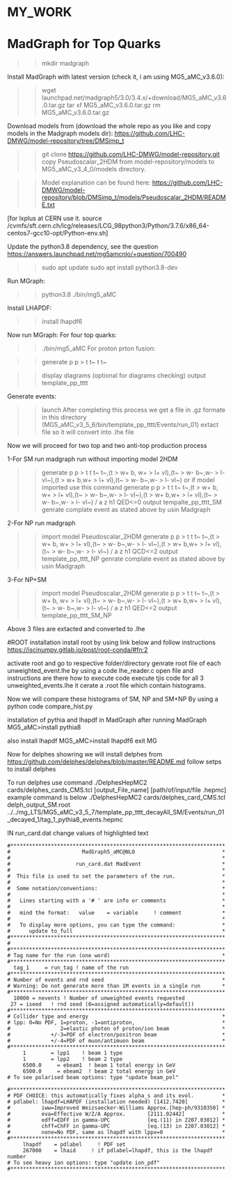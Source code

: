# MY_WORK
# MadGraph for Top Quarks
>> mkdir madgraph

Install MadGraph with latest version (check it, i am using MG5_aMC_v3.6.0):

>> wget launchpad.net/madgraph5/3.0/3.4.x/+download/MG5_aMC_v3.6.0.tar.gz
>> tar xf MG5_aMC_v3.6.0.tar.gz
>> rm MG5_aMC_v3.6.0.tar.gz

Download models from (download the whole repo as you like and copy models in the Madgraph models dir):
https://github.com/LHC-DMWG/model-repository/tree/DMSimp_t
>> git clone https://github.com/LHC-DMWG/model-repository.git
copy Pseudoscalar_2HDM from model-repository/models to MG5_aMC_v3_4_0/models directory.

>> Model explanation can be found here:
https://github.com/LHC-DMWG/model-repository/blob/DMSimp_t/models/Pseudoscalar_2HDM/README.txt

[for lxplus at CERN use it. 
source /cvmfs/sft.cern.ch/lcg/releases/LCG_98python3/Python/3.7.6/x86_64-centos7-gcc10-opt/Python-env.sh]

Update the python3.8 dependency, see the question https://answers.launchpad.net/mg5amcnlo/+question/700490
>> sudo apt update
>> sudo apt install python3.8-dev

Run MGraph:
>> python3.8 ./bin/mg5_aMC

Install LHAPDF:
>> install lhapdf6

Now run MGraph:
For four top quarks:

>> ./bin/mg5_aMC
For proton prton fusion:

>> generate p p > t t~ t t~ 



>> display diagrams (optional for diagrams checking)
>> output template_pp_tttt

Generate events:
>> launch
After completing this process 
we get a file in .gz formate in this directory  (MG5_aMC_v3_5_6/bin/template_pp_tttt/Events/run_01)
extact file so it will convert into .lhe file


Now we will proceed for two top and two anti-top production process 

1-For SM 
run madgraph
run without importing model 2HDM
>> generate p p > t t t~ t~,(t > w+ b, w+ > l+ vl),(t~ > w- b~,w- > l- vl~),(t > w+ b,w+ > l+ vl),(t~ > w- b~,w- > l- vl~)
or if model imported use this command 
>> generate p p > t t t~ t~,(t > w+ b, w+ > l+ vl),(t~ > w- b~,w- > l- vl~),(t > w+ b,w+ > l+ vl),(t~ > w- b~,w- > l- vl~) / a z h1 QED<=0
>> output tempalte_pp_tttt_SM
genrate complate event as stated above by usin Madgraph

2-For NP
run madgraph
>>import model Pseudoscalar_2HDM
>> generate p p > t t t~ t~,(t > w+ b, w+ > l+ vl),(t~ > w- b~,w- > l- vl~),(t > w+ b,w+ > l+ vl),(t~ > w- b~,w- > l- vl~) / a z h1 QCD<=2
>> output template_pp_tttt_NP
genrate complate event as stated above by usin Madgraph

3-For NP+SM
>>import model Pseudoscalar_2HDM
>>generate p p > t t t~ t~,(t > w+ b, w+ > l+ vl),(t~ > w- b~,w- > l- vl~),(t > w+ b,w+ > l+ vl),(t~ > w- b~,w- > l- vl~) / a z h1 QED<=2
>>output template_pp_tttt_SM_NP

Above 3 files are extacted and converted to .lhe

#ROOT installation
install root by using link below and follow instructions
https://iscinumpy.gitlab.io/post/root-conda/#fn:2

activate root and go to respective folder/directory 
genrate root file of each unweighted_event.lhe by using a code
lhe_reader.c
open file and instructions are there how to execute code
execute tjis code for all 3 unweighted_events.lhe
it cerate a .root file which contain histograms.

Now we will compare these histograms of SM, NP and SM+NP
By using a python code compare_hist.py

installation of pythia and lhapdf in MadGraph
after running MadGraph 
MG5_aMC>install pythia8

also install lhapdf
MG5_aMC>install lhapdf6
exit MG

Now for delphes showring
we will install delphes from https://github.com/delphes/delphes/blob/master/README.md
follow setps to install delphes

To run delphes use command 
./DelphesHepMC2 cards/delphes_cards_CMS.tcl [output_File_name] [path/of/input/file .hepmc] 
example command is below
./DelphesHepMC2 cards/delphes_card_CMS.tcl delph_output_SM.root ../../mg_LTS/MG5_aMC_v3_5_7/template_pp_tttt_decayAll_SM/Events/run_01_decayed_1/tag_1_pythia8_events.hepmc


IN run_card.dat change values of highlighted text
```
#*********************************************************************
#                       MadGraph5_aMC@NLO                            *
#                                                                    *
#                     run_card.dat MadEvent                          *
#                                                                    *
#  This file is used to set the parameters of the run.               *
#                                                                    *
#  Some notation/conventions:                                        *
#                                                                    *
#   Lines starting with a '# ' are info or comments                  *
#                                                                    *
#   mind the format:   value    = variable     ! comment             *
#                                                                    *
#   To display more options, you can type the command:               *
#      update to_full                                                *
#*********************************************************************
#                                                                    
#*********************************************************************
# Tag name for the run (one word)                                    *
#*********************************************************************
  tag_1     = run_tag ! name of the run 
#*********************************************************************
# Number of events and rnd seed                                      *
# Warning: Do not generate more than 1M events in a single run       *
#*********************************************************************
  10000 = nevents ! Number of unweighted events requested 
 27 = iseed   ! rnd seed (0=assigned automatically=default))
#*********************************************************************
# Collider type and energy                                           *
# lpp: 0=No PDF, 1=proton, -1=antiproton,                            *
#                2=elastic photon of proton/ion beam                 *
#             +/-3=PDF of electron/positron beam                     *
#             +/-4=PDF of muon/antimuon beam                         *
#*********************************************************************
     1        = lpp1    ! beam 1 type 
     1        = lpp2    ! beam 2 type
     6500.0     = ebeam1  ! beam 1 total energy in GeV
     6500.0     = ebeam2  ! beam 2 total energy in GeV
# To see polarised beam options: type "update beam_pol"

#*********************************************************************
# PDF CHOICE: this automatically fixes alpha_s and its evol.         *
# pdlabel: lhapdf=LHAPDF (installation needed) [1412.7420]           *
#          iww=Improved Weizsaecker-Williams Approx.[hep-ph/9310350] *
#          eva=Effective W/Z/A Approx.       [2111.02442]            *
#          edff=EDFF in gamma-UPC            [eq.(11) in 2207.03012] *
#          chff=ChFF in gamma-UPC            [eq.(13) in 2207.03012] *
#          none=No PDF, same as lhapdf with lppx=0                   *
#*********************************************************************
     lhapdf    = pdlabel     ! PDF set 
     267000    = lhaid     ! if pdlabel=lhapdf, this is the lhapdf number
# To see heavy ion options: type "update ion_pdf"
#*********************************************************************
```


































